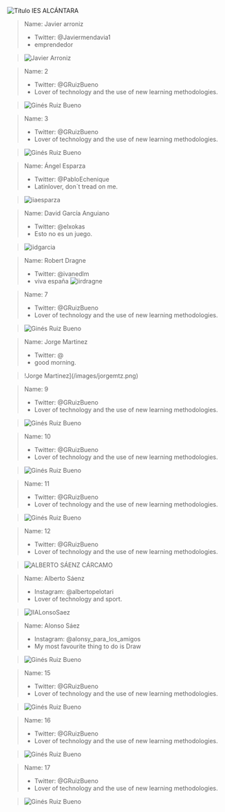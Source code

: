 ![Título IES ALCÁNTARA](/images/LearnToTeach.png)







> Name: Javier arroniz
> * Twitter: @Javiermendavia1
> * emprendedor


> ![Javier Arroniz](/images/arroniz.png)


> Name: 2
> * Twitter: @GRuizBueno
> * Lover of technology and the use of new learning methodologies.

> ![Ginés Ruiz Bueno](/images/GRBGD.png)


> Name: 3
> * Twitter: @GRuizBueno
> * Lover of technology and the use of new learning methodologies.

> ![Ginés Ruiz Bueno](/images/GRBGD.png)

> Name: Ángel Esparza
> * Twitter: @PabloEchenique
> * Latinlover, don´t tread on me.

> ![iiaesparza](/images/ArribaEspaña.png)

> Name: David García Anguiano
> * Twitter: @elxokas
> * Esto no es un juego.

> ![iidgarcia](/images/DavidGarcia.png)

> Name: Robert Dragne
> * Twitter: @ivanedlm
> * viva españa
> ![iirdragne](/images/robertdragne.png)

> Name: 7
> * Twitter: @GRuizBueno
> * Lover of technology and the use of new learning methodologies.

> ![Ginés Ruiz Bueno](/images/GRBGD.png)

> Name: Jorge Martinez
> * Twitter: @
> * good morning.

> !Jorge Martinez](/images/jorgemtz.png)

> Name: 9
> * Twitter: @GRuizBueno
> * Lover of technology and the use of new learning methodologies.

> ![Ginés Ruiz Bueno](/images/GRBGD.png)

> Name: 10
> * Twitter: @GRuizBueno
> * Lover of technology and the use of new learning methodologies.

> ![Ginés Ruiz Bueno](/images/GRBGD.png)

> Name: 11
> * Twitter: @GRuizBueno
> * Lover of technology and the use of new learning methodologies.

> ![Ginés Ruiz Bueno](/images/GRBGD.png)

> Name: 12
> * Twitter: @GRuizBueno
> * Lover of technology and the use of new learning methodologies.

> ![ALBERTO SÁENZ CÁRCAMO](/ASC/GRBGD.png)

> Name: Alberto Sáenz
> * Instagram: @albertopelotari
> * Lover of technology and sport.

> ![IIALonsoSaez](/images/PapaOso.jpg)

> Name: Alonso Sáez
> * Instagram: @alonsy_para_los_amigos
> * My most favourite thing to do is Draw

> ![Ginés Ruiz Bueno](/images/GRBGD.png)

> Name: 15
> * Twitter: @GRuizBueno
> * Lover of technology and the use of new learning methodologies.

> ![Ginés Ruiz Bueno](/images/GRBGD.png)

> Name: 16
> * Twitter: @GRuizBueno
> * Lover of technology and the use of new learning methodologies.

> ![Ginés Ruiz Bueno](/images/GRBGD.png)

> Name: 17
> * Twitter: @GRuizBueno
> * Lover of technology and the use of new learning methodologies.

> ![Ginés Ruiz Bueno](/images/GRBGD.png)
